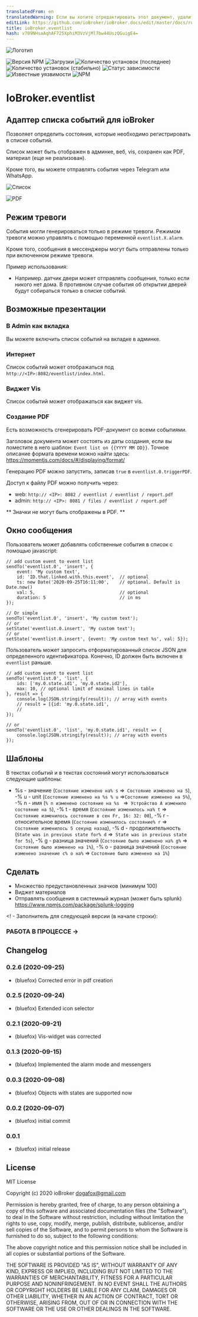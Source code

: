 ```yaml
---
translatedFrom: en
translatedWarning: Если вы хотите отредактировать этот документ, удалите поле «translationFrom», в противном случае этот документ будет снова автоматически переведен
editLink: https://github.com/ioBroker/ioBroker.docs/edit/master/docs/ru/adapterref/iobroker.eventlist/README.md
title: ioBroker.eventlist
hash: v709NHsaAqhAF725XphiM3VzVjMl7bw44UszQGuigE4=
---
```

![Логотип](../../../en/adapterref/iobroker.eventlist/admin/eventlist.png)

![Версия NPM](http://img.shields.io/npm/v/iobroker.eventlist.svg)
![Загрузки](https://img.shields.io/npm/dm/iobroker.eventlist.svg)
![Количество установок (последнее)](http://iobroker.live/badges/eventlist-installed.svg)
![Количество установок (стабильно)](http://iobroker.live/badges/eventlist-stable.svg)
![Статус зависимости](https://img.shields.io/david/bluefox/iobroker.eventlist.svg)
![Известные уязвимости](https://snyk.io/test/github/bluefox/ioBroker.eventlist/badge.svg)
![NPM](https://nodei.co/npm/iobroker.eventlist.png?downloads=true)

# IoBroker.eventlist
## Адаптер списка событий для ioBroker
Позволяет определить состояния, которые необходимо регистрировать в списке событий.

Список может быть отображен в админке, веб, vis, сохранен как PDF, материал (еще не реализован).

Кроме того, вы можете отправлять события через Telegram или WhatsApp.

![Список](../../../en/adapterref/iobroker.eventlist/img/list.png)

![PDF](../../../en/adapterref/iobroker.eventlist/img/pdf.png)

## Режим тревоги
События могли генерироваться только в режиме тревоги.
Режимом тревоги можно управлять с помощью переменной `eventlist.X.alarm`.

Кроме того, сообщения в мессенджеры могут быть отправлены только при включенном режиме тревоги.

Пример использования:

- Например. датчик двери может отправлять сообщения, только если никого нет дома. В противном случае события об открытии дверей будут собираться только в списке событий.

## Возможные презентации
### В Admin как вкладка
Вы можете включить список событий на вкладке в админке.

### Интернет
Список событий может отображаться под `http://<IP>:8082/eventlist/index.html`.

### Виджет Vis
Список событий может отображаться как виджет vis.

### Создание PDF
Есть возможность сгенерировать PDF-документ со всеми событиями.

Заголовок документа может состоять из даты создания, если вы поместите в него шаблон: `Event list on {{YYYY MM DD}}`.
Точное описание формата времени можно найти здесь: https://momentjs.com/docs/#/displaying/format/

Генерацию PDF можно запустить, записав `true` в `eventlist.0.triggerPDF`.

Доступ к файлу PDF можно получить через:

- web: `http:// <IP>: 8082 / eventlist / eventlist / report.pdf`
- admin: `http:// <IP>: 8081 / files / eventlist / report.pdf`

** Значки не могут быть отображены в PDF. **

## Окно сообщения
Пользователь может добавлять собственные события в список с помощью javascript:

```
// add custom event to event list
sendTo('eventlist.0', 'insert', {
    event: 'My custom text',
    id: 'ID.that.linked.with.this.event',  // optional
    ts: new Date('2020-09-25T16:11:00',    // optional. Default is Date.now()
    val: 5,                                // optional
    duration: 5                            // in ms
});

// Or simple
sendTo('eventlist.0', 'insert', 'My custom text');
// or
setState('eventlist.0.insert', 'My custom text');
// or
setState('eventlist.0.insert', {event: 'My custom text %s', val: 5});
```

Пользователь может запросить отформатированный список JSON для определенного идентификатора. Конечно, ID должен быть включен в `eventlist` раньше.

```
// add custom event to event list
sendTo('eventlist.0', 'list', {
    ids: ['my.0.state.id1', 'my.0.state.id2'],
    max: 10, // optional limit of maximal lines in table
}, result => {
    console.log(JSON.stringify(result)); // array with events
    // result = [{id: 'my.0.state.id1',
    //
});

// or
sendTo('eventlist.0', 'list', 'my.0.state.id1', result => {
    console.log(JSON.stringify(result)); // array with events
});
```

## Шаблоны
В текстах событий и в текстах состояний могут использоваться следующие шаблоны:

- %s  - значение (`Состояние изменено на% s` =>` Состояние изменено на 5`),
-% u - unit (`Состояние изменено на %s % u` =>` Состояние изменено на 5% `),
-% n - имя (`% n изменено состояние на %s ` =>` Устройство A изменило состояние на 5`),
-% t - время (`Состояние изменилось на% t` =>` Состояние изменилось состояние в сен Fr, 16: 32: 00`),
-% r - относительное время (`Состояние изменилось состояние% r` =>` Состояние изменилось 5 секунд назад`),
-% d - продолжительность (`State was in previous state for% d` =>` State was in previous state for 5s`),
-% g - разница значений (`Состояние было изменено на% g%` => `Состояние было изменено на 1%`),
-% o - разница значений (`Состояние изменено значение с% o на%` => `Состояние было изменено на 1%`)

## Сделать
- Множество предустановленных значков (минимум 100)
- Виджет материалов
- Отправлять сообщения в системный журнал (может быть splunk) https://www.npmjs.com/package/splunk-logging

<! - Заполнитель для следующей версии (в начале строки):

### __РАБОТА В ПРОЦЕССЕ__ ->

## Changelog
### 0.2.6 (2020-09-25)
* (bluefox) Corrected error in pdf creation  

### 0.2.5 (2020-09-24)
* (bluefox) Extended icon selector 
 
### 0.2.1 (2020-09-21)
* (bluefox) Vis-widget was corrected 

### 0.1.3 (2020-09-15)
* (bluefox) Implemented the alarm mode and messengers 

### 0.0.3 (2020-09-08)
* (bluefox) Objects with states are supported now 

### 0.0.2 (2020-09-07)
* (bluefox) initial commit

### 0.0.1
* (bluefox) initial release

## License
MIT License

Copyright (c) 2020 ioBroker <dogafox@gmail.com>

Permission is hereby granted, free of charge, to any person obtaining a copy
of this software and associated documentation files (the "Software"), to deal
in the Software without restriction, including without limitation the rights
to use, copy, modify, merge, publish, distribute, sublicense, and/or sell
copies of the Software, and to permit persons to whom the Software is
furnished to do so, subject to the following conditions:

The above copyright notice and this permission notice shall be included in all
copies or substantial portions of the Software.

THE SOFTWARE IS PROVIDED "AS IS", WITHOUT WARRANTY OF ANY KIND, EXPRESS OR
IMPLIED, INCLUDING BUT NOT LIMITED TO THE WARRANTIES OF MERCHANTABILITY,
FITNESS FOR A PARTICULAR PURPOSE AND NONINFRINGEMENT. IN NO EVENT SHALL THE
AUTHORS OR COPYRIGHT HOLDERS BE LIABLE FOR ANY CLAIM, DAMAGES OR OTHER
LIABILITY, WHETHER IN AN ACTION OF CONTRACT, TORT OR OTHERWISE, ARISING FROM,
OUT OF OR IN CONNECTION WITH THE SOFTWARE OR THE USE OR OTHER DEALINGS IN THE
SOFTWARE.